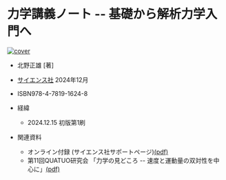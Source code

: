 # 力学講義ノート -- 基礎から解析力学入門へ

[saiensu]: https://www.saiensu.co.jp/search/?isbn=978-4-7819-1624-8

[![cover](dynamics-cover.png)][saiensu]

* 北野正雄 [著]
* [サイエンス社][saiensu] 2024年12月
* ISBN978-4-7819-1624-8
* 経緯
  * 2024.12.15 初版第1刷

* 関連資料
  * オンライン付録 (サイエンス社サポートページ)[(pdf)](https://www.saiensu.co.jp/book_support/978-4-7819-1624-8/main-app20241218-2.pdf)
  * 第11回QUATUO研究会
  「力学の見どころ -- 速度と運動量の双対性を中心に」[(pdf)](https://www.sceng.kochi-tech.ac.jp/koban/quatuo/lib/exe/fetch.php?media=%E7%AC%AC11%E5%9B%9Equatuo%E7%A0%94%E7%A9%B6%E4%BC%9A:quatuo2024_kitano_dynamics-topics.pdf)  
